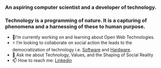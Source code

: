 ### An aspiring computer scientist and a developer of technology. 
### Technology is a programming of nature. It is a capturing of phenomena and a harnessing of these to human purpose.

- 🌱I’m currently working on and learning about Open Web Technologies.
- ⚡ I’m looking to collaborate on social action the leads to the democratization of technology i.e. [Software](https://github.com/socialisewrld) and [Hardware](https://github.com/roboapps).
- 💬 Ask me about Technology, Values, and the Shaping of Social Reality
- 📫 How to reach me: [Linkedin](https://www.linkedin.com/in/ahmad-vegah/) 


<!--
**asvegah/asvegah** is a ✨ _special_ ✨ repository because its `README.md` (this file) appears on your GitHub profile.
- 📫 How to reach me: ...
- 😄 Pronouns: ...
- ⚡ Fun fact: .
- 🤔 I’m looking for help with ...
![Animation](/img/intro.gif)
![Animation](https://github.com/asvegah/asvegah/blob/master/intro.gif)
-->
